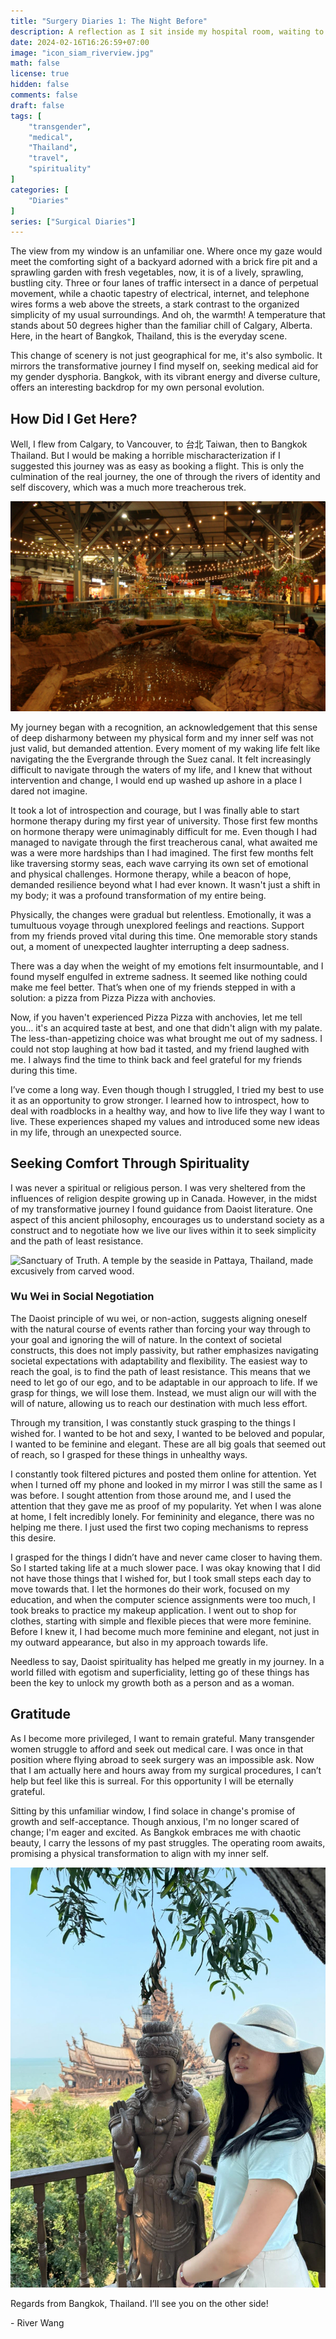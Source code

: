 ```yaml
---
title: "Surgery Diaries 1: The Night Before"
description: A reflection as I sit inside my hospital room, waiting to be carted off into the operating room.  This is going to be a big moment in my gender transition journey.  This diary reflects on the struggles I faced and what I am grateful for.
date: 2024-02-16T16:26:59+07:00
image: "icon_siam_riverview.jpg"
math: false
license: true
hidden: false
comments: false
draft: false
tags: [
    "transgender",
    "medical",
    "Thailand",
    "travel",
    "spirituality"
]
categories: [
    "Diaries"
]
series: ["Surgical Diaries"]
---
```


The view from my window is an unfamiliar one. Where once my gaze would meet the comforting sight of a backyard adorned with a brick fire pit and a sprawling garden with fresh vegetables, now, it is of a lively, sprawling, bustling city. Three or four lanes of traffic intersect in a dance of perpetual movement, while a chaotic tapestry of electrical, internet, and telephone wires forms a web above the streets, a stark contrast to the organized simplicity of my usual surroundings. And oh, the warmth! A temperature that stands about 50 degrees higher than the familiar chill of Calgary, Alberta. Here, in the heart of Bangkok, Thailand, this is the everyday scene.

This change of scenery is not just geographical for me, it's also symbolic. It mirrors the transformative journey I find myself on, seeking medical aid for my gender dysphoria. Bangkok, with its vibrant energy and diverse culture, offers an interesting backdrop for my own personal evolution.

## How Did I Get Here?

Well, I flew from Calgary, to Vancouver, to 台北 Taiwan, then to Bangkok Thailand.  But I would be making a horrible mischaracterization if I suggested this journey was as easy as booking a flight.  This is only the culmination of the real journey, the one of through the rivers of identity and self discovery, which was a much more treacherous trek.

![Vancouver International Airport in preparation for Lunar New Year](YVR_airport.JPG)

My journey began with a recognition, an acknowledgement that this sense of deep disharmony between my physical form and my inner self was not just valid, but demanded attention.  Every moment of my waking life felt like navigating the the Evergrande through the Suez canal.  It felt increasingly difficult to navigate through the waters of my life, and I knew that without intervention and change, I would end up washed up ashore in a place I dared not imagine.

It took a lot of introspection and courage, but I was finally able to start hormone therapy during my first year of university.  Those first few months on hormone therapy were unimaginably difficult for me.  Even though I had managed to navigate through the first treacherous canal, what awaited me was a were more hardships than I had imagined.  The first few months felt like traversing stormy seas, each wave carrying its own set of emotional and physical challenges. Hormone therapy, while a beacon of hope, demanded resilience beyond what I had ever known. It wasn't just a shift in my body; it was a profound transformation of my entire being.

Physically, the changes were gradual but relentless. Emotionally, it was a tumultuous voyage through unexplored feelings and reactions.  Support from my friends proved vital during this time.  One memorable story stands out, a moment of unexpected laughter interrupting a deep sadness.

There was a day when the weight of my emotions felt insurmountable, and I found myself engulfed in extreme sadness. It seemed like nothing could make me feel better.  That’s when one of my friends stepped in with a solution: a pizza from Pizza Pizza with anchovies.

Now, if you haven't experienced Pizza Pizza with anchovies, let me tell you… it's an acquired taste at best, and one that didn't align with my palate. The less-than-appetizing choice was what brought me out of my sadness.  I could not stop laughing at how bad it tasted, and my friend laughed with me.  I always find the time to think back and feel grateful for my friends during this time.

I’ve come a long way.  Even though though I struggled, I tried my best to use it as an opportunity to grow stronger.  I learned how to introspect, how to deal with roadblocks in a healthy way, and how to live life they way I want to live.  These experiences shaped my values and introduced some new ideas in my life, through an unexpected source.

## Seeking Comfort Through Spirituality

I was never a spiritual or religious person.  I was very sheltered from the influences of religion despite growing up in Canada.  However, in the midst of my transformative journey I found guidance from Daoist literature.  One aspect of this ancient philosophy, encourages us to understand society as a construct and to negotiate how we live our lives within it to seek simplicity and the path of least resistance.

![Sanctuary of Truth.  A temple by the seaside in Pattaya, Thailand, made excusively from carved wood.](sanctuary_of_truth_balcony.JPG)

### Wu Wei in Social Negotiation

The Daoist principle of wu wei, or non-action, suggests aligning oneself with the natural course of events rather than forcing your way through to your goal and ignoring the will of nature.  In the context of societal constructs, this does not imply passivity, but rather emphasizes navigating societal expectations with adaptability and flexibility.  The easiest way to reach the goal, is to find the path of least resistance.  This means that we need to let go of our ego, and to be adaptable in our approach to life.  If we grasp for things, we will lose them.  Instead, we must align our will with the will of nature, allowing us to reach our destination with much less effort.

Through my transition, I was constantly stuck grasping to the things I wished for.  I wanted to be hot and sexy, I wanted to be beloved and popular, I wanted to be feminine and elegant.  These are all big goals that seemed out of reach, so I grasped for these things in unhealthy ways.

I constantly took filtered pictures and posted them online for attention.  Yet when I turned off my phone and looked in my mirror I was still the same as I was before.  I sought attention from those around me, and I used the attention that they gave me as proof of my popularity.  Yet when I was alone at home, I felt incredibly lonely.  For femininity and elegance, there was no helping me there.  I just used the first two coping mechanisms to repress this desire.

I grasped for the things I didn’t have and never came closer to having them.  So I started taking life at a much slower pace.  I was okay knowing that I did not have those things that I wished for, but I took small steps each day to move towards that.  I let the hormones do their work, focused on my education, and when the computer science assignments were too much, I took breaks to practice my makeup application.  I went out to shop for clothes, starting with simple and flexible pieces that were more feminine.  Before I knew it, I had become much more feminine and elegant, not just in my outward appearance, but also in my approach towards life. 

Needless to say, Daoist spirituality has helped me greatly in my journey.  In a world filled with egotism and superficiality, letting go of these things has been the key to unlock my growth both as a person and as a woman.

## Gratitude

As I become more privileged, I want to remain grateful.  Many transgender women struggle to afford and seek out medical care.  I was once in that position where flying abroad to seek surgery was an impossible ask.  Now that I am actually here and hours away from my surgical procedures, I can’t help but feel like this is surreal.  For this opportunity I will be eternally grateful. 

Sitting by this unfamiliar window, I find solace in change's promise of growth and self-acceptance. Though anxious, I'm no longer scared of change; I'm eager and excited. As Bangkok embraces me with chaotic beauty, I carry the lessons of my past struggles.  The operating room awaits, promising a physical transformation to align with my inner self.

![Me posing in front of the Sanctuary of Truth](bitch_me.jpg)

Regards from Bangkok, Thailand.  I’ll see you on the other side!

\- River Wang